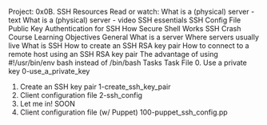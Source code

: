 Project: 0x0B. SSH
Resources
Read or watch:
What is a (physical) server - text
What is a (physical) server - video
SSH essentials
SSH Config File
Public Key Authentication for SSH
How Secure Shell Works
SSH Crash Course
Learning Objectives
General
What is a server
Where servers usually live
What is SSH
How to create an SSH RSA key pair
How to connect to a remote host using an SSH RSA key pair
The advantage of using #!/usr/bin/env bash instead of /bin/bash
Tasks
Task	File
0. Use a private key	0-use_a_private_key
1. Create an SSH key pair	1-create_ssh_key_pair
2. Client configuration file	2-ssh_config
3. Let me in!	SOON
4. Client configuration file (w/ Puppet)	100-puppet_ssh_config.pp
